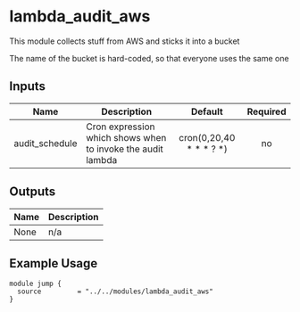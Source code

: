 # lambda_audit_aws

This module collects stuff from AWS
and sticks it into a bucket

The name of the bucket is hard-coded, so that everyone uses the same one


## Inputs

| Name | Description | Default | Required |
|------|-------------|:-----:|:-----:|
| audit_schedule | Cron expression which shows when to invoke the audit lambda | cron(0,20,40 * * * ? *) | no |

## Outputs

| Name | Description |
|------|-------------|
| None | n/a |

## Example Usage

```hcl
module jump {
  source         = "../../modules/lambda_audit_aws"
}
```

